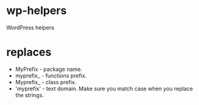 # wp-helpers
WordPress helpers

# replaces
  * MyPrefix    -  package name.
  * myprefix_   -  functions prefix.
  * Myprefix_   -  class prefix.
  * 'myprefix'  -  text domain.
Make sure you match case when you replace the strings.
